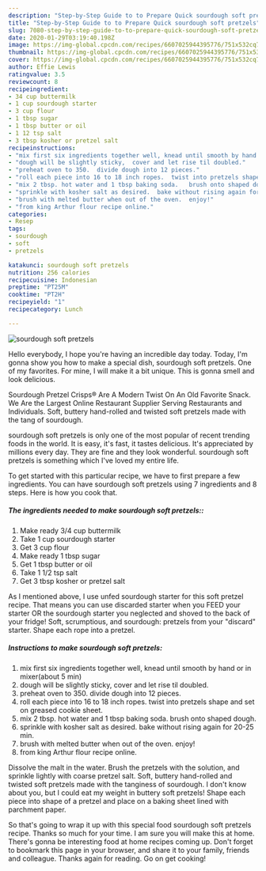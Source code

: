 ```yaml
---
description: "Step-by-Step Guide to to Prepare Quick sourdough soft pretzels"
title: "Step-by-Step Guide to to Prepare Quick sourdough soft pretzels"
slug: 7080-step-by-step-guide-to-to-prepare-quick-sourdough-soft-pretzels
date: 2020-01-29T03:19:40.198Z
image: https://img-global.cpcdn.com/recipes/6607025944395776/751x532cq70/sourdough-soft-pretzels-recipe-main-photo.jpg
thumbnail: https://img-global.cpcdn.com/recipes/6607025944395776/751x532cq70/sourdough-soft-pretzels-recipe-main-photo.jpg
cover: https://img-global.cpcdn.com/recipes/6607025944395776/751x532cq70/sourdough-soft-pretzels-recipe-main-photo.jpg
author: Effie Lewis
ratingvalue: 3.5
reviewcount: 8
recipeingredient:
- 34 cup buttermilk
- 1 cup sourdough starter
- 3 cup flour
- 1 tbsp sugar
- 1 tbsp butter or oil
- 1 12 tsp salt
- 3 tbsp kosher or pretzel salt
recipeinstructions:
- "mix first six ingredients together well, knead until smooth by hand or in mixer(about 5 min)"
- "dough will be slightly sticky,  cover and let rise til doubled."
- "preheat oven to 350.  divide dough into 12 pieces."
- "roll each piece into 16 to 18 inch ropes.  twist into pretzels shape and set on greased cookie sheet."
- "mix 2 tbsp. hot water and 1 tbsp baking soda.   brush onto shaped dough."
- "sprinkle with kosher salt as desired.  bake without rising again for 20-25 min."
- "brush with melted butter when out of the oven.  enjoy!"
- "from king Arthur flour recipe online."
categories:
- Resep
tags:
- sourdough
- soft
- pretzels

katakunci: sourdough soft pretzels
nutrition: 256 calories
recipecuisine: Indonesian
preptime: "PT25M"
cooktime: "PT2H"
recipeyield: "1"
recipecategory: Lunch

---
```



![sourdough soft pretzels](https://img-global.cpcdn.com/recipes/6607025944395776/751x532cq70/sourdough-soft-pretzels-recipe-main-photo.jpg)

Hello everybody, I hope you're having an incredible day today. Today, I'm gonna show you how to make a special dish, sourdough soft pretzels. One of my favorites. For mine, I will make it a bit unique. This is gonna smell and look delicious.

Sourdough Pretzel Crisps® Are A Modern Twist On An Old Favorite Snack. We Are the Largest Online Restaurant Supplier Serving Restaurants and Individuals. Soft, buttery hand-rolled and twisted soft pretzels made with the tang of sourdough.

sourdough soft pretzels is only one of the most popular of recent trending foods in the world. It is easy, it's fast, it tastes delicious. It's appreciated by millions every day. They are fine and they look wonderful. sourdough soft pretzels is something which I've loved my entire life.


To get started with this particular recipe, we have to first prepare a few ingredients. You can have sourdough soft pretzels using 7 ingredients and 8 steps. Here is how you cook that.

##### The ingredients needed to make sourdough soft pretzels::

1. Make ready 3/4 cup buttermilk
1. Take 1 cup sourdough starter
1. Get 3 cup flour
1. Make ready 1 tbsp sugar
1. Get 1 tbsp butter or oil
1. Take 1 1/2 tsp salt
1. Get 3 tbsp kosher or pretzel salt


As I mentioned above, I use unfed sourdough starter for this soft pretzel recipe. That means you can use discarded starter when you FEED your starter OR the sourdough starter you neglected and shoved to the back of your fridge! Soft, scrumptious, and sourdough: pretzels from your &#34;discard&#34; starter. Shape each rope into a pretzel. 

##### Instructions to make sourdough soft pretzels:

1. mix first six ingredients together well, knead until smooth by hand or in mixer(about 5 min)
1. dough will be slightly sticky,  cover and let rise til doubled.
1. preheat oven to 350.  divide dough into 12 pieces.
1. roll each piece into 16 to 18 inch ropes.  twist into pretzels shape and set on greased cookie sheet.
1. mix 2 tbsp. hot water and 1 tbsp baking soda.   brush onto shaped dough.
1. sprinkle with kosher salt as desired.  bake without rising again for 20-25 min.
1. brush with melted butter when out of the oven.  enjoy!
1. from king Arthur flour recipe online.


Dissolve the malt in the water. Brush the pretzels with the solution, and sprinkle lightly with coarse pretzel salt. Soft, buttery hand-rolled and twisted soft pretzels made with the tanginess of sourdough. I don&#39;t know about you, but I could eat my weight in buttery soft pretzels! Shape each piece into shape of a pretzel and place on a baking sheet lined with parchment paper. 

So that's going to wrap it up with this special food sourdough soft pretzels recipe. Thanks so much for your time. I am sure you will make this at home. There's gonna be interesting food at home recipes coming up. Don't forget to bookmark this page in your browser, and share it to your family, friends and colleague. Thanks again for reading. Go on get cooking!
